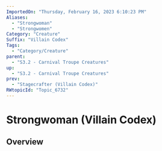 ```yaml
---
ImportedOn: "Thursday, February 16, 2023 6:10:23 PM"
Aliases:
  - "Strongwoman"
  - "Strongwomen"
Category: "Creature"
Suffix: "Villain Codex"
Tags:
  - "Category/Creature"
parent:
  - "S3.2 - Carnival Troupe Creatures"
up:
  - "S3.2 - Carnival Troupe Creatures"
prev:
  - "Stagecrafter (Villain Codex)"
RWtopicId: "Topic_6732"
---
```

# Strongwoman (Villain Codex)
## Overview
